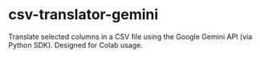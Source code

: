 # csv-translator-gemini
Translate selected columns in a CSV file using the Google Gemini API (via Python SDK). Designed for Colab usage.
